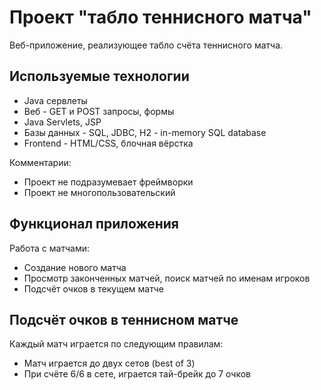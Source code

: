 # Проект "табло теннисного матча"

Веб-приложение, реализующее табло счёта теннисного матча.

## Используемые технологии
- Java сервлеты
- Веб - GET и POST запросы, формы
- Java Servlets, JSP
- Базы данных - SQL, JDBC, H2 - in-memory SQL database
- Frontend - HTML/CSS, блочная вёрстка

Комментарии:
- Проект не подразумевает фреймворки
- Проект не многопользовательский 

## Функционал приложения

Работа с матчами:

- Создание нового матча
- Просмотр законченных матчей, поиск матчей по именам игроков
- Подсчёт очков в текущем матче

## Подсчёт очков в теннисном матче

Каждый матч играется по следующим правилам:
- Матч играется до двух сетов (best of 3)
- При счёте 6/6 в сете, играется тай-брейк до 7 очков